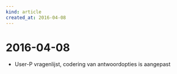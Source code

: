 ```yaml
---
kind: article
created_at: 2016-04-08
---
```


# 2016-04-08

* User-P vragenlijst, codering van antwoordopties is aangepast

